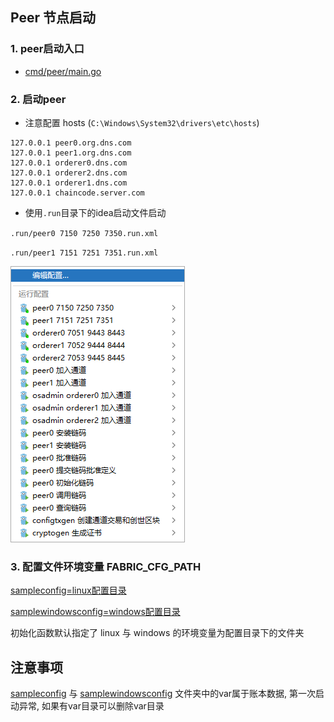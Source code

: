 ## Peer 节点启动

### 1. peer启动入口
- [cmd/peer/main.go](../../cmd/peer/main.go)

### 2. 启动peer

- 注意配置 hosts (`C:\Windows\System32\drivers\etc\hosts`)
```shell
127.0.0.1 peer0.org.dns.com
127.0.0.1 peer1.org.dns.com
127.0.0.1 orderer0.dns.com
127.0.0.1 orderer2.dns.com
127.0.0.1 orderer1.dns.com
127.0.0.1 chaincode.server.com 
```

- 使用`.run`目录下的idea启动文件启动

`.run/peer0 7150 7250 7350.run.xml`

`.run/peer1 7151 7251 7351.run.xml`

![启动配置.png](img/启动配置.png)


### 3. 配置文件环境变量 FABRIC_CFG_PATH

[sampleconfig=linux配置目录](../../sampleconfig)

[samplewindowsconfig=windows配置目录](../../samplewindowsconfig)


初始化函数默认指定了 linux 与 windows 的环境变量为配置目录下的文件夹

## 注意事项

[sampleconfig](../../sampleconfig) 与 [samplewindowsconfig](../../samplewindowsconfig)
文件夹中的var属于账本数据, 第一次启动异常, 如果有var目录可以删除var目录